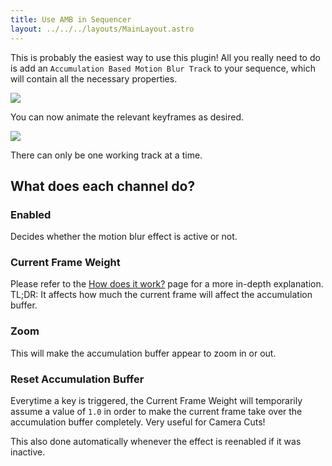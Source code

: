 ```yaml
---
title: Use AMB in Sequencer
layout: ../../../layouts/MainLayout.astro
---
```


This is probably the easiest way to use this plugin! All you really need to do is add an `Accumulation Based Motion Blur Track` to your sequence, which will contain all the necessary properties.

![](/sequencer/track-add.png)

You can now animate the relevant keyframes as desired.

![](/sequencer/overview_new.png)

There can only be one working track at a time.

## What does each channel do?

### Enabled
Decides whether the motion blur effect is active or not.

### Current Frame Weight
Please refer to the [How does it work?](/en/general/how-does-it-work) page for a more in-depth explanation.<br>
TL;DR: It affects how much the current frame will affect the accumulation buffer.

### Zoom
This will make the accumulation buffer appear to zoom in or out.

### Reset Accumulation Buffer
Everytime a key is triggered, the Current Frame Weight will temporarily assume a value of `1.0` in order to make the current frame take over the accumulation buffer completely. Very useful for Camera Cuts!

This also done automatically whenever the effect is reenabled if it was inactive.